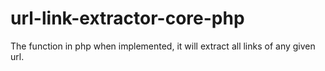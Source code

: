 # url-link-extractor-core-php
The function in php when implemented, it will extract all links of any given url.

